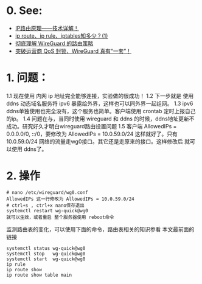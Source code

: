 # 0. See:
- [IP路由原理——技术详解！](https://zhuanlan.zhihu.com/p/338894712)
- [ip route、ip rule、iptables知多少？(1)](https://cloud.tencent.com/developer/article/1521589)
- [彻底理解 WireGuard 的路由策略](https://cloud.tencent.com/developer/article/2153889)
- [突破运营商 QoS 封锁，WireGuard 真有“一套”！](https://cloud.tencent.com/developer/article/2153908)

# 1. 问题：
1.1 现在使用 内网 ip 地址完全能够连接，实验做的很成功！
1.2 下一步就是 使用 ddns 动态域名服务将 ipv6 暴露给外界，这样也可以同外界一起组网。
1.3 ipv6 ddns单独使用也完全没有，这个服务也简单。客户端使用 crontab 定时上报自己的ip。
1.4 问题在与，当同时使用 wireguard 和 ddns 的时候，ddns地址更新不成功。研究好久才明白wireguard路由设置问题
1.5 客户端 AllowedIPs = 0.0.0.0/0, ::/0，要修改为 AllowedIPs = 10.0.59.0/24 这样就好了。只有 10.0.59.0/24 网络的流量走wg0接口。其它还是走原来的接口。这样修改后 就可以使用 ddns了。

# 2. 操作
```
# nano /etc/wireguard/wg0.conf
AllowedIPs 这一行修改为 AllowedIPs = 10.0.59.0/24
# ctrl+s , ctrl+x nano保存退出
systemctl restart wg-quick@wg0
就可以生效，或者重启 整个服务器使用 reboot命令
```

监测路由表的变化，可以使用下面的命令，路由表相关的知识参看 本文最前面的链接
```
systemctl status wg-quick@wg0
systemctl stop   wg-quick@wg0
systemctl start  wg-quick@wg0
ip rule
ip route show
ip route show table main


```
